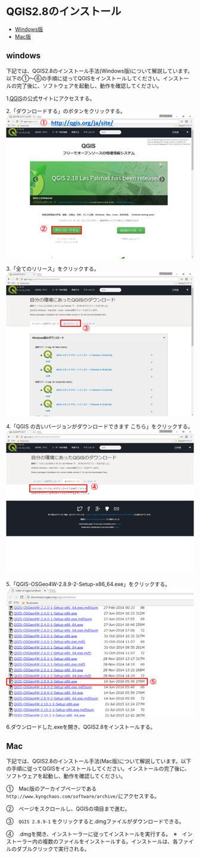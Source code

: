 # QGIS2.8のインストール

* [Windows版](q2.8install.md#windows)
* [Mac版](q2.8install.md#mac)

## windows
下記では、QGIS2.8のインストール手法(Windows版)について解説しています。以下の①～⑥の手順に従ってQGISをインストールしてください。インストールの完了後に、ソフトウェアを起動し、動作を確認してください。

1.[QGIS](https://qgis.org/ja/site/)の公式サイトにアクセスする。

2.「ダウンロードする」のボタンをクリックする。
![Qinpic](./pic/Qin_pic_1.png)

3.「全てのリリース」をクリックする。
![Qinpic](./pic/Qin_pic_2.png)

4.「QGIS の古いバージョンがダウンロードできます こちら」をクリックする。
![Qinpic](./pic/Qin_pic_3.png)

5.「QGIS-OSGeo4W-2.8.9-2-Setup-x86_64.exe」をクリックする。
![Qinpic](./pic/Qin_pic_4.png)

6.ダウンロードした.exeを開き、QGIS2.8をインストールする。

## Mac
下記では、QGIS2.8のインストール手法(Mac版)について解説しています。以下の手順に従ってQGISをインストールしてください。インストールの完了後に、ソフトウェアを起動し、動作を確認してください。

①　Mac版のアーカイブページである`http://www.kyngchaos.com/software/archive/`にアクセスする。

②　ページをスクロールし、QGISの項目まで進む。

③　`QGIS 2.8.9-1` をクリックすると.dmgファイルがダウンロードできる。

④　.dmgを開き、インストーラーに従ってインストールを実行する。　※　インストーラー内の複数のファイルをインストールする。インストールは、各ファイルのダブルクリックで実行される。　

